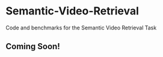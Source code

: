 # Semantic-Video-Retrieval
Code and benchmarks for the Semantic Video Retrieval Task


## Coming Soon!
